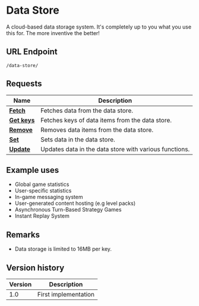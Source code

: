 # Data Store

A cloud-based data storage system. It's completely up to you what you use this for. The more
inventive the better!

## URL Endpoint

```
/data-store/
```

## Requests

| Name                                                                  | Description                                            |
| --------------------------------------------------------------------- | ------------------------------------------------------ |
| [**Fetch**](https://gamejolt.com/game-api/doc/data-store/fetch)       | Fetches data from the data store.                      |
| [**Get keys**](https://gamejolt.com/game-api/doc/data-store/get-keys) | Fetches keys of data items from the data store.        |
| [**Remove**](https://gamejolt.com/game-api/doc/data-store/remove)     | Removes data items from the data store.                |
| [**Set**](https://gamejolt.com/game-api/doc/data-store/set)           | Sets data in the data store.                           |
| [**Update**](https://gamejolt.com/game-api/doc/data-store/update)     | Updates data in the data store with various functions. |

## Example uses

* Global game statistics
* User-specific statistics
* In-game messaging system
* User-generated content hosting (e.g level packs)
* Asynchronous Turn-Based Strategy Games
* Instant Replay System

## Remarks

* Data storage is limited to 16MB per key.

## Version history

| Version | Description          |
| ------- | -------------------- |
| 1.0     | First implementation |
